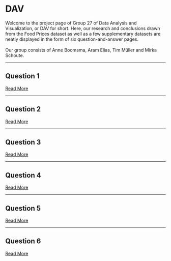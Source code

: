 # DAV
Welcome to the project page of Group 27 of Data Analysis and Visualization, or DAV for short. Here, our research and conclusions drawn from the Food Prices dataset as well as a few supplementary datasets are neatly displayed in the form of six question-and-answer pages.<br /><br />
Our group consists of Anne Boomsma, Aram Elias, Tim Müller and Mirka Schoute.

<hr />

## Question 1
<a href="../q1">Read More</a><br />

<hr />

## Question 2
<a href="../q2">Read More</a><br />

<hr />

## Question 3
<a href="../q3">Read More</a><br />

<hr />

## Question 4
<a href="../q4">Read More</a><br />

<hr />

## Question 5
<a href="../q5">Read More</a><br />

<hr />

## Question 6
<a href="../q6">Read More</a><br />
